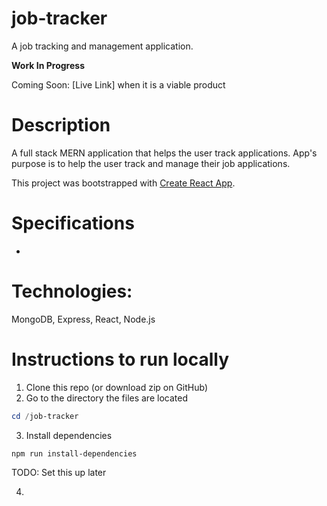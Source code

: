 # job-tracker
 A job tracking and management application.

**Work In Progress**

Coming Soon: [Live Link] when it is a viable product

# Description

A full stack MERN application that helps the user track applications. App's purpose is to help the user track and manage their job applications.

This project was bootstrapped with [Create React App](https://github.com/facebook/create-react-app).

# Specifications

- 

# Technologies:
MongoDB, Express, React, Node.js

# Instructions to run locally

1. Clone this repo (or download zip on GitHub)
2. Go to the directory the files are located

```powershell
cd /job-tracker
```

3. Install dependencies

```powershell
npm run install-dependencies
```

TODO: Set this up later

4. 